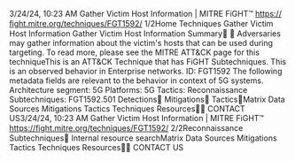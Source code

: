 3/24/24, 10:23 AM Gather Victim Host Information | MITRE FiGHT™
https://ﬁght.mitre.org/techniques/FGT1592/ 1/2Home Techniques Gather Victim Host Information
Gather Victim Host Information
Summary󰅂 󰅂
Adversaries may gather information about the victim's hosts
that can be used during targeting. To read more, please see
the MITRE ATT&CK page for this techniqueThis is an ATT&CK
Technique that has FiGHT
Subtechniques.
This is an observed behavior
in Enterprise networks.
ID: FGT1592
The following metadata
fields are relevant to the
behavior in context of 5G
systems.
Architecture segment: 5G
Platforms: 5G
Tactics: Reconnaissance
Subtechniques:
FGT1592.501
Detections󰅀
Mitigations󰅀
Tactics󰅀Matrix Data Sources Mitigations Tactics Techniques Resources󰍝󰇙
CONTACT US3/24/24, 10:23 AM Gather Victim Host Information | MITRE FiGHT™
https://ﬁght.mitre.org/techniques/FGT1592/ 2/2Reconnaissance
Subtechniques󰅀
Internal resource searchMatrix Data Sources Mitigations Tactics Techniques Resources󰍝󰇙
CONTACT US